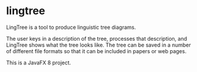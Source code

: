 # lingtree
LingTree is a tool to produce linguistic tree diagrams. 

The user keys in a description of the tree, processes that description, and LingTree shows what the tree looks like. The tree can be saved in a number of different file formats so that it can be included in papers or web pages.

This is a JavaFX 8 project.
